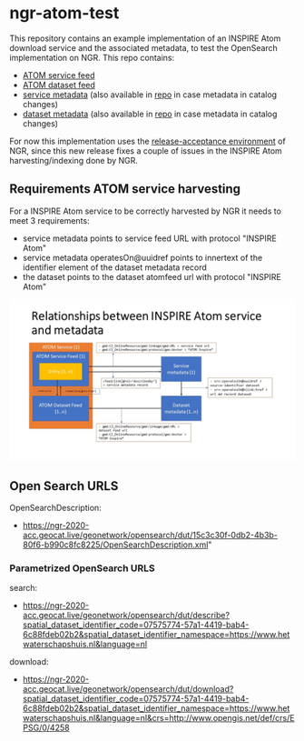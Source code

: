 # ngr-atom-test

This repository contains an example implementation of an INSPIRE Atom download service and the associated metadata, to test the OpenSearch implementation on NGR. This repo contains:

- [ATOM service feed](https://pdok.github.io/ngr-atom-test/index.xml)
- [ATOM dataset feed](https://pdok.github.io/ngr-atom-test/hydrografie.xml)
- [service metadata](https://ngr-2020-acc.geocat.live/geonetwork/srv/dut/csw?service=CSW&version=2.0.2&request=GetRecordById&outputschema=http://www.isotc211.org/2005/gmd&elementsetname=full&id=15c3c30f-0db2-4b3b-80f6-b990c8fc8225) (also available in [repo](metadata/15c3c30f-0db2-4b3b-80f6-b990c8fc8225.xml) in case metadata in catalog changes)
- [dataset metadata](https://ngr-2020-acc.geocat.live/geonetwork/srv/dut/csw?service=CSW&version=2.0.2&request=GetRecordById&outputschema=http://www.isotc211.org/2005/gmd&elementsetname=full&id=07575774-57a1-4419-bab4-6c88fdeb02b2) (also available in [repo](metadata/07575774-57a1-4419-bab4-6c88fdeb02b2.xml) in case metadata in catalog changes)

For now this implementation uses the [release-acceptance environment](https://ngr-2020-acc.geocat.live/geonetwork) of NGR, since this new release fixes a couple of issues in the INSPIRE Atom harvesting/indexing done by NGR.

## Requirements ATOM service harvesting 

For a INSPIRE Atom service to be correctly harvested by NGR it needs to meet 3 requirements:

- service metadata points to service feed URL with protocol "INSPIRE Atom"
- service metadata operatesOn@uuidref points to innertext of the identifier element of the dataset metadata record
- the dataset points to the dataset atomfeed url with protocol "INSPIRE Atom"

![relationships between ATOM service and metadata](images/relationships.JPG)


## Open Search URLS

OpenSearchDescription:
- https://ngr-2020-acc.geocat.live/geonetwork/opensearch/dut/15c3c30f-0db2-4b3b-80f6-b990c8fc8225/OpenSearchDescription.xml"

### Parametrized OpenSearch URLS

search: 
- https://ngr-2020-acc.geocat.live/geonetwork/opensearch/dut/describe?spatial_dataset_identifier_code=07575774-57a1-4419-bab4-6c88fdeb02b2&spatial_dataset_identifier_namespace=https://www.hetwaterschapshuis.nl&language=nl

download:
- https://ngr-2020-acc.geocat.live/geonetwork/opensearch/dut/download?spatial_dataset_identifier_code=07575774-57a1-4419-bab4-6c88fdeb02b2&spatial_dataset_identifier_namespace=https://www.hetwaterschapshuis.nl&language=nl&crs=http://www.opengis.net/def/crs/EPSG/0/4258
